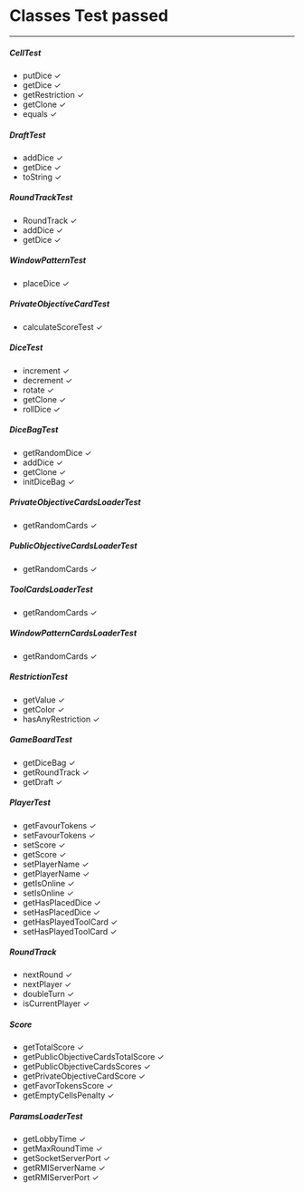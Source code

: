 # Classes Test passed
-----------
##### CellTest
- putDice ✓
- getDice ✓
- getRestriction ✓
- getClone ✓
- equals ✓

##### DraftTest
- addDice ✓
- getDice ✓
- toString ✓

##### RoundTrackTest
- RoundTrack ✓
- addDice ✓
- getDice ✓

##### WindowPatternTest
- placeDice  ✓

##### PrivateObjectiveCardTest
- calculateScoreTest  ✓

##### DiceTest
- increment ✓
- decrement ✓
- rotate ✓
- getClone ✓
- rollDice ✓

##### DiceBagTest
- getRandomDice ✓
- addDice ✓
- getClone ✓
- initDiceBag ✓

##### PrivateObjectiveCardsLoaderTest
- getRandomCards ✓

##### PublicObjectiveCardsLoaderTest
- getRandomCards ✓

##### ToolCardsLoaderTest
- getRandomCards ✓

##### WindowPatternCardsLoaderTest
- getRandomCards ✓

##### RestrictionTest
- getValue ✓
- getColor ✓
- hasAnyRestriction ✓

##### GameBoardTest
- getDiceBag ✓
- getRoundTrack ✓
- getDraft ✓

##### PlayerTest
- getFavourTokens ✓
- setFavourTokens ✓
- setScore ✓
- getScore ✓
- setPlayerName ✓
- getPlayerName ✓
- getIsOnline ✓
- setIsOnline ✓
- getHasPlacedDice ✓
- setHasPlacedDice ✓
- getHasPlayedToolCard ✓
- setHasPlayedToolCard ✓

##### RoundTrack
- nextRound ✓
- nextPlayer ✓
- doubleTurn ✓
- isCurrentPlayer ✓

##### Score
- getTotalScore ✓
- getPublicObjectiveCardsTotalScore ✓
- getPublicObjectiveCardsScores ✓
- getPrivateObjectiveCardScore ✓
- getFavorTokensScore ✓
- getEmptyCellsPenalty ✓

##### ParamsLoaderTest
- getLobbyTime ✓
- getMaxRoundTime ✓
- getSocketServerPort ✓
- getRMIServerName ✓
- getRMIServerPort ✓











